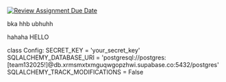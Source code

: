 [![Review Assignment Due Date](https://classroom.github.com/assets/deadline-readme-button-22041afd0340ce965d47ae6ef1cefeee28c7c493a6346c4f15d667ab976d596c.svg)](https://classroom.github.com/a/DxqGQVx4)

bka hhb ubhuhh

hahaha
HELLO

class Config: 
    SECRET_KEY = 'your_secret_key'
    SQLALCHEMY_DATABASE_URI = 'postgresql://postgres:[team132025!]@db.xrmsmxtxmguqwgopzhwi.supabase.co:5432/postgres'
    SQLALCHEMY_TRACK_MODIFICATIONS = False